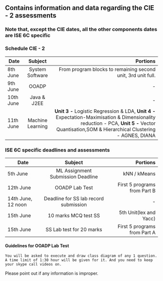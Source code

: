 ## Contains information and data regarding the CIE - 2 assessments

### Note that, except the CIE dates, all the other components dates are ISE 6C specific 

### Schedule CIE - 2 

| Date   |      Subject      |  Portions |
|----------|:-------------:|------:|
| 8th June |  System Software | From program blocks to remaining second unit, 3rd unit full. |
| 9th June |    OOADP   | - |
| 10th June | Java & J2EE | - |
| 11th June | Machine Learning | <b>Unit 3 -</b> Logistic Regression & LDA, <b>Unit 4 -</b> Expectation-Maximisation & Dimensionality reduction - PCA, <b>Unit 5 -</b> Vector Quantisation,SOM & Hierarchical Clustering - AGNES, DIANA |


### ISE 6C specific deadlines and assessments

| Date   |      Subject      |  Portions |
|----------|:-------------:|------:|
| 5th June |  ML Assignment Submission Deadline | kNN / kMeans |
| 12th June |  OOADP Lab Test | First 5 programs from Part B |
| 14th June, 12 noon |    Deadline for SS lab record submission   | - |
| 15th June | 10 marks MCQ test SS | 5th Unit(lex and Yacc) |
| 15th June | SS Lab test for 20 marks | First 5 programs from Part A |

#### Guidelines for OOADP Lab Test
`You will be asked to execute and draw class diagram of any 1 question. A time limit of 1:30 hour will be given for it. And you need to keep your skype call videos on.`

Please point out if any information is improper. 


